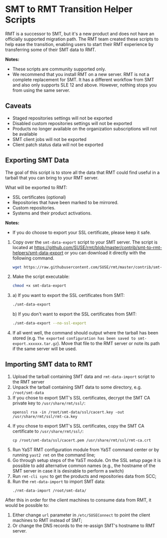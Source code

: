 # SMT to RMT Transition Helper Scripts

RMT is a successor to SMT, but it's a new product and does not have an officially supported migration path. The RMT team
created these scripts to help ease the transition, enabling users to start their RMT experience by transferring some of
their SMT data to RMT.

**Notes:**

* These scripts are community supported only.
* We recommend that you install RMT on a new server. RMT is not a complete replacement for SMT. It has a different
workflow from SMT and also only supports SLE 12 and above. However, nothing stops you from using the same server.

## Caveats

* Staged repositories settings will not be exported
* Disabled custom repositories settings will not be exported
* Products no longer available on the organization subscriptions will not be available
* SMT client jobs will not be exported
* Client patch status data will not be exported

## Exporting SMT Data

The goal of this script is to store all the data that RMT could find useful in a tarball that you can bring to your
RMT server.

What will be exported to RMT:

* SSL certificates (optional)
* Repositories that have been marked to be mirrored.
* Custom repositories.
* Systems and their product activations.

**Notes:**

* If you do choose to export your SSL certificate, please keep it safe.

1. Copy over the `smt-data-export` script to your SMT server. The script is located at
https://github.com/SUSE/rmt/blob/master/contrib/smt-to-rmt-helpers/smt-data-export or you can download it directly with
the following command.
    ```bash
    wget https://raw.githubusercontent.com/SUSE/rmt/master/contrib/smt-to-rmt-helpers/smt-data-export
    ```
2. Make the script executable:
    ```bash
    chmod +x smt-data-export
    ```
3.
    a) If you want to export the SSL certificates from SMT:
    ```bash
    ./smt-data-export
    ```
    b) If you don't want to export the SSL certificates from SMT:
    ```bash
    ./smt-data-export --no-ssl-export
    ```
4. If all went well, the command should output where the tarball has been stored (e.g. `The exported configuration has
been saved to smt-export.xxxxxx.tar.gz`). Move that file to the RMT
server or note its path if the same server will be used.

## Importing SMT data to RMT

1. Upload the tarball containing SMT data and `rmt-data-import` script to the RMT server
1. Unpack the tarball containing SMT data to some directory, e.g. `/root/smt-data`
1. If you chose to export SMT's SSL certificates, decrypt the SMT CA private key to `/usr/share/rmt/ssl/`:
    ```
    openssl rsa -in /root/smt-data/ssl/cacert.key -out /usr/share/rmt/ssl/rmt-ca.key
    ```
1. If you chose to export SMT's SSL certificates, copy the SMT CA certificate to `/usr/share/rmt/ssl/`:
    ```
    cp /root/smt-data/ssl/cacert.pem /usr/share/rmt/ssl/rmt-ca.crt
    ```
1. Run YaST RMT configuration module from YaST command center or by running `yast2 rmt` on the command line;
1. Go through setup steps of the YaST module. On the SSL setup page it is possible to add alternative common names (e.g., the hostname of the SMT server in case it is desirable to perform a switch) 
1. Run `rmt-cli sync` to get the products and repositories data from SCC;
1. Run the `rmt-data-import` to import SMT data:
    ```
    ./rmt-data-import /root/smt-data/
    ```

After this in order for the client machines to consume data from RMT, it would be possible to:
1. Either change `url` parameter in `/etc/SUSEConnect` to point the client machines to RMT instead of SMT;
1. Or change the DNS records to the re-assign SMT's hostname to RMT server.
